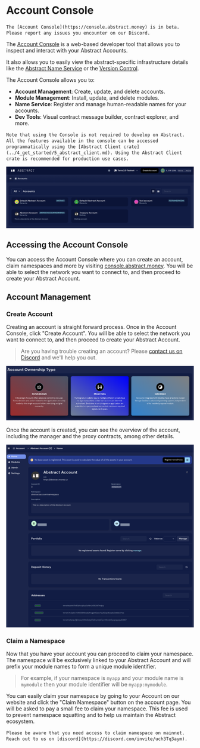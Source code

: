 # Account Console

```admonish warning
The [Account Console](https://console.abstract.money) is in beta. Please report any issues you encounter on our Discord.
```

The [Account Console](https://console.abstract.money) is a web-based developer tool that allows you to inspect and interact with your Abstract Accounts.

It also allows you to easily view the abstract-specific infrastructure details like the [Abstract Name Service](./1_ans.md) or the [Version Control](2_version_control.md).

The Account Console allows you to:

- **Account Management**: Create, update, and delete accounts.
- **Module Management**: Install, update, and delete modules.
- **Name Service**: Register and manage human-readable names for your accounts.
- **Dev Tools**: Visual contract message builder, contract explorer, and more.

```admonish info
Note that using the Console is not required to develop on Abstract. All the features available in the console can be accessed programmatically using the [Abstract Client crate](../4_get_started/5_abstract_client.md). Using the Abstract Client crate is recommended for production use cases.
```

![](../resources/account_console/accounts.webp)

## Accessing the Account Console

You can access the Account Console where you can create an account, claim namespaces and more by
visiting <a href="https://console.abstract.money/" target="_blank">console.abstract.money</a>. You will be able to select the
network you want to connect to, and then proceed to create your Abstract Account.

## Account Management

### Create Account

Creating an account is straight forward process. Once in the Account Console, click "Create Account". You will be able
to select the network you want to connect to, and then proceed to create your Abstract Account.

> Are you having trouble creating an account? Please <a href="https://discord.gg/uch3Tq3aym" target="_blank">contact us
> on Discord</a> and we'll help you out.

![](../resources/account_console/account_creation.webp)

Once the account is created, you can see the overview of the account, including the manager and the proxy contracts,
among other details.

![](../resources/account_console/account_overview.webp)

### Claim a Namespace

Now that you have your account you can proceed to claim your namespace. The namespace will be exclusively linked to your
Abstract Account and will prefix your module names to form a unique module identifier.

> For example, if your namespace is `myapp` and your module name is `mymodule` then your module identifier will
> be `myapp:mymodule`.

You can easily claim your namespace by going to your Account on our website and click the "Claim Namespace" button on
the account page. You will be asked to pay a small fee to claim your namespace. This fee is used to prevent namespace
squatting and to help us maintain the Abstract ecosystem.

```admonish info
Please be aware that you need access to claim namespace on mainnet. Reach out to us on [discord](https://discord.com/invite/uch3Tq3aym).
```
